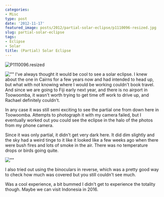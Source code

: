 ```yaml
---
categories:
- Misc
type: post
date: '2012-11-17'
featured_image: posts/2012/partial-solar-eclipse/p1110096-resized.jpg
slug: partial-solar-eclipse
tags:
- Eclipse
- Solar
title: (Partial) Solar Eclipse
---
```


![P1110096.resized](p1110096-resized.jpg)

![""](2012-11-14-06-47-21.jpg)
I've always thought it would be cool to see a solar eclipse. I knew about the one in Cairns for a few years now and had intended to head up, but what with not knowing where I would be working couldn't book travel. And since we are going to Fiji early next year, and there is no airport in Toowoomba, it wasn't worth trying to get time off work to drive up, and Rachael definitely couldn't.

In any case it was still semi exciting to see the partial one from down here in Toowoomba. Attempts to photograph it with my camera failed, but I eventually worked out you could see the eclipse in the halo of the photos from my phone camera.

Since it was only partial, it didn't get very dark here. It did dim slightly and the sky had a weird tinge to it like it looked like a few weeks ago when there were bush fires and lots of smoke in the air. There was no temperature drops or birds going quite.

![""](p1110100-resized.jpg)

I also tried out using the binoculars in reverse, which was a pretty good way to check how much was covered but you still couldn't see much.

Was a cool experience, a bit bummed I didn't get to experience the totality though. Maybe we can visit Indonesia in 2016.